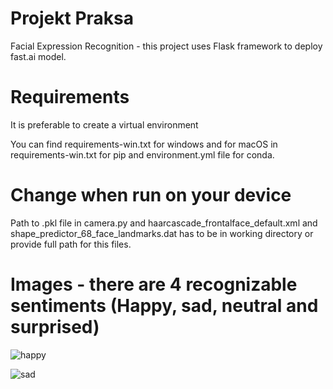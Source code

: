 # Projekt Praksa
Facial Expression Recognition - this project uses Flask framework to deploy fast.ai model. <br />

# Requirements 
It is preferable to create a virtual environment <br />

You can find requirements-win.txt for windows and for macOS in requirements-win.txt for pip and environment.yml file for conda. <br />

# Change when run on your device 
Path to .pkl file in camera.py and haarcascade_frontalface_default.xml and shape_predictor_68_face_landmarks.dat has to be in working directory or provide full path for this files. <br />

# Images - there are 4 recognizable sentiments (Happy, sad, neutral and surprised)

![happy](https://user-images.githubusercontent.com/90222667/133932217-05394630-83f2-44cb-ad24-163435dfa719.png) <br />

![sad](https://user-images.githubusercontent.com/90222667/133932226-f3f01931-2b7d-4b37-a26d-95477dab2824.png)

